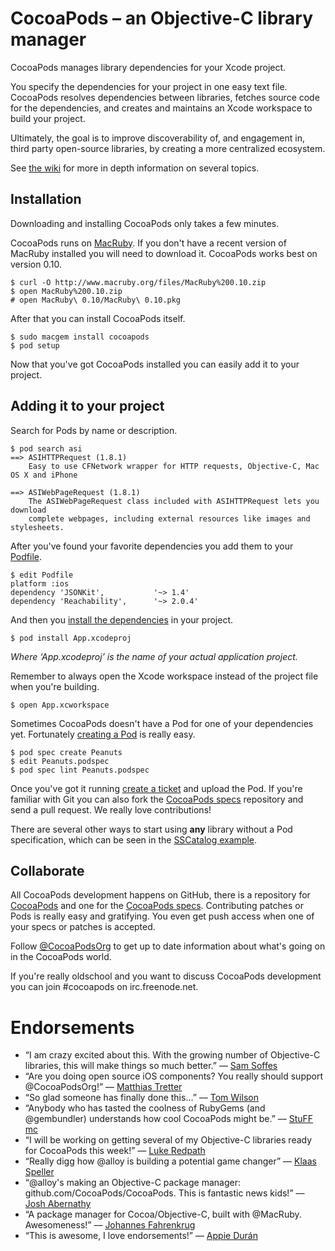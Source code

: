 # CocoaPods – an Objective-C library manager

CocoaPods manages library dependencies for your Xcode project.

You specify the dependencies for your project in one easy text file. CocoaPods resolves dependencies between libraries, fetches source code for the dependencies, and creates and maintains an Xcode workspace to build your project.

Ultimately, the goal is to improve discoverability of, and engagement in, third party open-source libraries, by creating a more centralized ecosystem.

See [the wiki](https://github.com/CocoaPods/CocoaPods/wiki) for more in depth information on several topics.


## Installation

Downloading and installing CocoaPods only takes a few minutes.

CocoaPods runs on [MacRuby](http://macruby.org). If you don't have a recent version of MacRuby installed you will need to download it. CocoaPods works best on version 0.10.

    $ curl -O http://www.macruby.org/files/MacRuby%200.10.zip
    $ open MacRuby%200.10.zip
    # open MacRuby\ 0.10/MacRuby\ 0.10.pkg

After that you can install CocoaPods itself.

    $ sudo macgem install cocoapods
    $ pod setup

Now that you've got CocoaPods installed you can easily add it to your project.


## Adding it to your project

Search for Pods by name or description.

    $ pod search asi
    ==> ASIHTTPRequest (1.8.1)
        Easy to use CFNetwork wrapper for HTTP requests, Objective-C, Mac OS X and iPhone

    ==> ASIWebPageRequest (1.8.1)
        The ASIWebPageRequest class included with ASIHTTPRequest lets you download
        complete webpages, including external resources like images and stylesheets.

After you've found your favorite dependencies you add them to your [Podfile](https://github.com/CocoaPods/CocoaPods/wiki/A-Podfile).

    $ edit Podfile
    platform :ios
    dependency 'JSONKit',           '~> 1.4'
    dependency 'Reachability',      '~> 2.0.4'

And then you [install the dependencies](https://github.com/CocoaPods/CocoaPods/wiki/Creating-a-project-that-uses-CocoaPods) in your project.

    $ pod install App.xcodeproj

_Where ‘App.xcodeproj’ is the name of your actual application project._

Remember to always open the Xcode workspace instead of the project file when you're building.

    $ open App.xcworkspace

Sometimes CocoaPods doesn't have a Pod for one of your dependencies yet. Fortunately [creating a Pod](https://github.com/CocoaPods/CocoaPods/wiki/A-pod-specification) is really easy.

    $ pod spec create Peanuts
    $ edit Peanuts.podspec
    $ pod spec lint Peanuts.podspec

Once you've got it running [create a ticket](https://github.com/CocoaPods/CocoaPods/issues) and upload the Pod. If you're familiar with Git you can also fork the [CocoaPods specs](https://github.com/CocoaPods/Specs) repository and send a pull request. We really love contributions!

There are several other ways to start using **any** library without a Pod specification, which can be seen in the [SSCatalog example](https://github.com/CocoaPods/CocoaPods/blob/master/examples/SSCatalog/Podfile).


## Collaborate

All CocoaPods development happens on GitHub, there is a repository for [CocoaPods](https://github.com/CocoaPods/CocoaPods) and one for the [CocoaPods specs](https://github.com/CocoaPods/Specs). Contributing patches or Pods is really easy and gratifying. You even get push access when one of your specs or patches is accepted.

Follow [@CocoaPodsOrg](http://twitter.com/CocoaPodsOrg) to get up to date information about what's going on in the CocoaPods world.

If you're really oldschool and you want to discuss CocoaPods development you can join #cocoapods on irc.freenode.net.


# Endorsements

* “I am crazy excited about this. With the growing number of Objective-C libraries, this will make things so much better.” –– [Sam Soffes](http://news.ycombinator.com/item?id=3009154)
* “Are you doing open source iOS components? You really should support @CocoaPodsOrg!” –– [Matthias Tretter](http://twitter.com/#!/myell0w/status/134955697740840961)
* “So glad someone has finally done this...” –– [Tom Wilson](http://news.ycombinator.com/item?id=3009349)
* “Anybody who has tasted the coolness of RubyGems (and @gembundler) understands how cool CocoaPods might be.” –– [StuFF mc](http://twitter.com/#!/stuffmc/status/115374231591731200)
* “I will be working on getting several of my Objective-C libraries ready for CocoaPods this week!” –– [Luke Redpath](http://twitter.com/#!/lukeredpath/status/115510581921988608)
* “Really digg how @alloy is building a potential game changer” –– [Klaas Speller](https://twitter.com/#!/spllr/status/115914209438601216)
* “@alloy's making an Objective-C package manager: github.com/CocoaPods/CocoaPods. This is fantastic news kids!” –– [Josh Abernathy](http://twitter.com/#!/joshaber/status/115273577703555073)
* “A package manager for Cocoa/Objective-C, built with @MacRuby. Awesomeness!” –– [Johannes Fahrenkrug](http://twitter.com/#!/jfahrenkrug/status/115303240286998528)
* “This is awesome, I love endorsements!” –– [Appie Durán](http://twitter.com/#!/AppieDuran)
